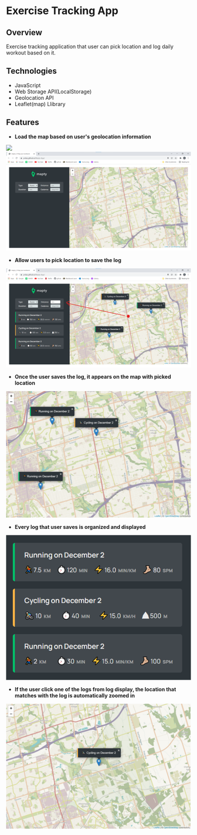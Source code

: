 # Exercise Tracking App

## Overview
Exercise tracking application that user can pick location and log daily workout based on it.

## Technologies
- JavaScript
- Web Storage API(LocalStorage)
- Geolocation API
- Leaflet(map) Llibrary

## Features
- **Load the map based on user's geolocation information**

![](images/permig.png)
![](images/map.png)

- **Allow users to pick location to save the log**

![](images/save-log.png)

- **Once the user saves the log, it appears on the map with picked location**

![](images/map-log.png)

- **Every log that user saves is organized and displayed**

![](images/logs-display.png)

- **If the user click one of the logs from log display, the location that matches with the log is automatically zoomed in**

![](images/zoom.png)
